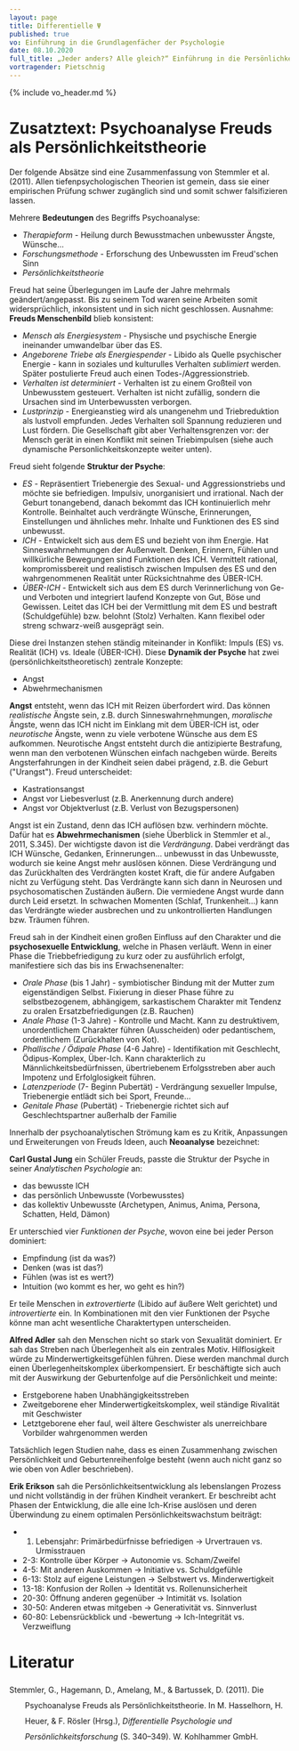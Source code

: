 ```yaml
---
layout: page
title: Differentielle Ψ
published: true
vo: Einführung in die Grundlagenfächer der Psychologie
date: 08.10.2020
full_title: „Jeder anders? Alle gleich?“ Einführung in die Persönlichkeitspsychologie
vortragender: Pietschnig
---
```


{% include vo_header.md %}

# Zusatztext: Psychoanalyse Freuds als Persönlichkeitstheorie

Der folgende Absätze sind eine Zusammenfassung von Stemmler et al. (2011). Allen tiefenpsychologischen Theorien ist gemein, dass sie einer empirischen Prüfung schwer zugänglich sind und somit schwer falsifizieren lassen.

Mehrere **Bedeutungen** des Begriffs Psychoanalyse:
* _Therapieform_ - Heilung durch Bewusstmachen unbewusster Ängste, Wünsche...
* _Forschungsmethode_ - Erforschung des Unbewussten im Freud'schen Sinn
* _Persönlichkeitstheorie_

Freud hat seine Überlegungen im Laufe der Jahre mehrmals geändert/angepasst. Bis zu seinem Tod waren seine Arbeiten somit widersprüchlich, inkonsistent und in sich nicht geschlossen. Ausnahme: **Freuds Menschenbild** blieb konsistent:
* _Mensch als Energiesystem_ - Physische und psychische Energie ineinander umwandelbar über das ES.
* _Angeborene Triebe als Energiespender_ - Libido als Quelle psychischer Energie - kann in soziales und kulturulles Verhalten _sublimiert_ werden. Später postulierte Freud auch einen Todes-/Aggressionstrieb.
* _Verhalten ist determiniert_ - Verhalten ist zu einem Großteil von Unbewusstem gesteuert. Verhalten ist nicht zufällig, sondern die Ursachen sind im Unterbewussten verborgen.
* _Lustprinzip_ - Energieanstieg wird als unangenehm und Triebreduktion als lustvoll empfunden. Jedes Verhalten soll Spannung reduzieren und Lust fördern. Die Gesellschaft gibt aber Verhaltensgrenzen vor: der Mensch gerät in einen Konflikt mit seinen Triebimpulsen (siehe auch dynamische Personlichkeitskonzepte weiter unten).

Freud sieht folgende **Struktur der Psyche**:
* _ES_ - Repräsentiert Triebenergie des Sexual- und Aggressionstriebs und möchte sie befriedigen. Impulsiv, unorganisiert und irrational. Nach der Geburt tonangebend, danach bekommt das ICH kontinuierlich mehr Kontrolle. Beinhaltet auch verdrängte Wünsche, Erinnerungen, Einstellungen und ähnliches mehr. Inhalte und Funktionen des ES sind unbewusst.
* _ICH_ - Entwickelt sich aus dem ES und bezieht von ihm Energie. Hat Sinneswahrnehmungen der Außenwelt. Denken, Erinnern, Fühlen und willkürliche Bewegungen sind Funktionen des ICH. Vermittelt rational, kompromissbereit und realistisch zwischen Impulsen des ES und den wahrgenommenen Realität unter Rücksichtnahme des ÜBER-ICH.
* _ÜBER-ICH_ - Entwickelt sich aus dem ES durch Verinnerlichung von Ge- und Verboten und integriert laufend Konzepte von Gut, Böse und Gewissen. Leitet das ICH bei der Vermittlung mit dem ES und bestraft (Schuldgefühle) bzw. belohnt (Stolz) Verhalten. Kann flexibel oder streng schwarz-weiß ausgeprägt sein.

Diese drei Instanzen stehen ständig miteinander in Konflikt: Impuls (ES) vs. Realität (ICH) vs. Ideale (ÜBER-ICH). Diese **Dynamik der Psyche** hat zwei (persönlichkeitstheoretisch) zentrale Konzepte:
* Angst
* Abwehrmechanismen

**Angst** entsteht, wenn das ICH mit Reizen überfordert wird. Das können _realistische_ Ängste sein, z.B. durch Sinneswahrnehmungen, _moralische_ Ängste, wenn das ICH nicht im Einklang mit dem ÜBER-ICH ist, oder _neurotische_ Ängste, wenn zu viele verbotene Wünsche aus dem ES aufkommen. Neurotische Angst entsteht durch die antizipierte Bestrafung, wenn man den verbotenen Wünschen einfach nachgeben würde. Bereits Angsterfahrungen in der Kindheit seien dabei prägend, z.B. die Geburt ("Urangst"). Freud unterscheidet:
* Kastrationsangst
* Angst vor Liebesverlust (z.B. Anerkennung durch andere)
* Angst vor Objektverlust (z.B. Verlust von Bezugspersonen)

Angst ist ein Zustand, denn das ICH auflösen bzw. verhindern möchte. Dafür hat es **Abwehrmechanismen** (siehe Überblick in Stemmler et al., 2011, S.345). Der wichtigste davon ist die _Verdrängung_. Dabei verdrängt das ICH Wünsche, Gedanken, Erinnerungen... unbewusst in das Unbewusste, wodurch sie keine Angst mehr auslösen können. Diese Verdrängung und das Zurückhalten des Verdrängten kostet Kraft, die für andere Aufgaben nicht zu Verfügung steht. Das Verdrängte kann sich dann in Neurosen und psychosomatischen Zuständen äußern. Die vermiedene Angst wurde dann durch Leid ersetzt. In schwachen Momenten (Schlaf, Trunkenheit...) kann das Verdrängte wieder ausbrechen und zu unkontrollierten Handlungen bzw. Träumen führen.

Freud sah in der Kindheit einen großen Einfluss auf den Charakter und die **psychosexuelle Entwicklung**, welche in Phasen verläuft. Wenn in einer Phase die Triebbefriedigung zu kurz oder zu ausführlich erfolgt, manifestiere sich das bis ins Erwachsenenalter:
* _Orale Phase_ (bis 1 Jahr) - symbiotischer Bindung mit der Mutter zum eigenständigen Selbst. Fixierung in dieser Phase führe zu selbstbezogenem, abhängigem, sarkastischem Charakter mit Tendenz zu oralen Ersatzbefriedigungen (z.B. Rauchen)
* _Anale Phase_ (1-3 Jahre) - Kontrolle und Macht. Kann zu destruktivem, unordentlichem Charakter führen (Ausscheiden) oder pedantischem, ordentlichem (Zurückhalten von Kot).
* _Phallische / Ödipale Phase_ (4-6 Jahre) - Identifikation mit Geschlecht, Ödipus-Komplex, Über-Ich. Kann charakterlich zu Männlichkeitsbedürfnissen, übertriebenem Erfolgsstreben aber auch Impotenz und Erfolglosigkeit führen.
* _Latenzperiode_ (7- Beginn Pubertät) - Verdrängung sexueller Impulse, Triebenergie entlädt sich bei Sport, Freunde...
* _Genitale Phase_ (Pubertät) - Triebenergie richtet sich auf Geschlechtspartner außerhalb der Familie

Innerhalb der psychoanalytischen Strömung kam es zu Kritik, Anpassungen und Erweiterungen von Freuds Ideen, auch **Neoanalyse** bezeichnet:

**Carl Gustal Jung** ein Schüler Freuds, passte die Struktur der Psyche in seiner _Analytischen Psychologie_ an:
* das bewusste ICH
* das persönlich Unbewusste (Vorbewusstes)
* das kollektiv Unbewusste (Archetypen, Animus, Anima, Persona, Schatten, Held, Dämon)

Er unterschied vier _Funktionen der Psyche_, wovon eine bei jeder Person dominiert:
* Empfindung (ist da was?)
* Denken (was ist das?)
* Fühlen (was ist es wert?)
* Intuition (wo kommt es her, wo geht es hin?)

Er teile Menschen in _extrovertierte_ (Libido auf äußere Welt gerichtet) und _introvertierte_ ein. In Kombinationen mit den vier Funktionen der Psyche könne man acht wesentliche Charaktertypen unterscheiden.

**Alfred Adler** sah den Menschen nicht so stark von Sexualität dominiert. Er sah das Streben nach Überlegenheit als ein zentrales Motiv. Hilflosigkeit würde zu Minderwertigkeitsgefühlen führen. Diese werden manchmal durch einen Überlegenheitskomplex überkompensiert. Er beschäftigte sich auch mit der Auswirkung der Geburtenfolge auf die Persönlichkeit und meinte:
* Erstgeborene haben Unabhängigkeitsstreben
* Zweitgeborene eher Minderwertigkeitskomplex, weil ständige Rivalität mit Geschwister
* Letztgeborene eher faul, weil ältere Geschwister als unerreichbare Vorbilder wahrgenommen werden

Tatsächlich legen Studien nahe, dass es einen Zusammenhang zwischen Persönlichkeit und Geburtenreihenfolge besteht (wenn auch nicht ganz so wie oben von Adler beschrieben).

**Erik Erikson** sah die Persönlichkeitsentwicklung als lebenslangen Prozess und nicht vollständig in der frühen Kindheit verankert. Er beschreibt acht Phasen der Entwicklung, die alle eine Ich-Krise auslösen und deren Überwindung zu einem optimalen Persönlichkeitswachstum beiträgt:
* 1. Lebensjahr: Primärbedürfnisse befriedigen → Urvertrauen vs. Urmisstrauen
* 2-3: Kontrolle über Körper → Autonomie vs. Scham/Zweifel
* 4-5: Mit anderen Auskommen → Initiative vs. Schuldgefühle
* 6-13: Stolz auf eigene Leistungen → Selbstwert vs. Minderwertigkeit
* 13-18: Konfusion der Rollen → Identität vs. Rollenunsicherheit
* 20-30: Öffnung anderen gegenüber → Intimität vs. Isolation
* 30-50: Anderen etwas mitgeben → Generativität vs. Sinnverlust
* 60-80: Lebensrückblick und -bewertung → Ich-Integrität vs. Verzweiflung

# Literatur

<div class="csl-bib-body" style="line-height: 2; margin-left: 2em; text-indent:-2em;">
  <div class="csl-entry">Stemmler, G., Hagemann, D., Amelang, M., &amp; Bartussek, D. (2011). Die Psychoanalyse Freuds als Persönlichkeitstheorie. In M. Hasselhorn, H. Heuer, &amp; F. Rösler (Hrsg.), <i>Differentielle Psychologie und Persönlichkeitsforschung</i> (S. 340–349). W. Kohlhammer GmbH.</div>
  <span class="Z3988" title="url_ver=Z39.88-2004&amp;ctx_ver=Z39.88-2004&amp;rfr_id=info%3Asid%2Fzotero.org%3A2&amp;rft_val_fmt=info%3Aofi%2Ffmt%3Akev%3Amtx%3Abook&amp;rft.genre=bookitem&amp;rft.atitle=Die%20Psychoanalyse%20Freuds%20als%20Pers%C3%B6nlichkeitstheorie&amp;rft.place=Stuttgart&amp;rft.publisher=W.%20Kohlhammer%20GmbH&amp;rft.series=Kohlhammer%20Standards%20Psychologie&amp;rft.aufirst=Gerhard&amp;rft.aulast=Stemmler&amp;rft.au=Gerhard%20Stemmler&amp;rft.au=Dirk%20Hagemann&amp;rft.au=Manfred%20Amelang&amp;rft.au=M.%20Hasselhorn&amp;rft.au=H.%20Heuer&amp;rft.au=F.%20R%C3%B6sler&amp;rft.au=D.%20Bartussek&amp;rft.date=2011&amp;rft.pages=340-349&amp;rft.spage=340&amp;rft.epage=349"></span>
</div>
